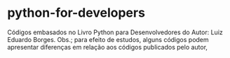 # python-for-developers
Códigos embasados no Livro Python para Desenvolvedores do Autor: Luiz Eduardo Borges. Obs.; para efeito de estudos, alguns códigos podem apresentar diferenças em relação aos códigos publicados pelo autor, 
